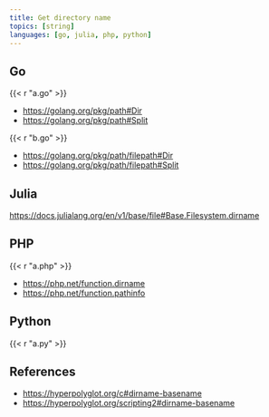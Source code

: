 ```yaml
---
title: Get directory name
topics: [string]
languages: [go, julia, php, python]
---
```


## Go

{{< r "a.go" >}}

- <https://golang.org/pkg/path#Dir>
- <https://golang.org/pkg/path#Split>

{{< r "b.go" >}}

- <https://golang.org/pkg/path/filepath#Dir>
- <https://golang.org/pkg/path/filepath#Split>

## Julia

<https://docs.julialang.org/en/v1/base/file#Base.Filesystem.dirname>

## PHP

{{< r "a.php" >}}

- <https://php.net/function.dirname>
- <https://php.net/function.pathinfo>

## Python

{{< r "a.py" >}}

## References

- <https://hyperpolyglot.org/c#dirname-basename>
- <https://hyperpolyglot.org/scripting2#dirname-basename>
